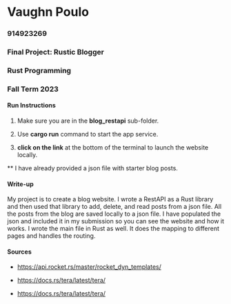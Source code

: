 # Vaughn Poulo

### 914923269

### Final Project: Rustic Blogger

### Rust Programming

### Fall Term 2023

#### Run Instructions

1. Make sure you are in the **blog_restapi** sub-folder.

2. Use **cargo run** command to start the app service.

3. **click on the link** at the bottom of the terminal to launch the website locally.

** I have already provided a json file with starter blog posts.

#### Write-up

<p> My project is to create a blog website. I wrote a RestAPI as a Rust library and then used that library to add, delete, and read posts from a json file. All the posts from the blog are saved locally to a json file. I have populated the json and included it in my submission so you can see the website and how it works. I wrote the main file in Rust as well. It does the mapping to different pages and handles the routing. </p>

#### Sources

- https://api.rocket.rs/master/rocket_dyn_templates/

- https://docs.rs/tera/latest/tera/

- https://docs.rs/tera/latest/tera/
